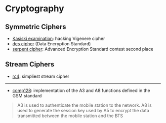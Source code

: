 # Cryptography

## Symmetric Ciphers

+ [Kasiski examination](kasiski-examination): hacking Vigenere cipher
+ [des cipher](des) (Data Encryption Standard)
+ [serpent cipher](serpent): Advanced Encryption Standard contest second place

## Stream Ciphers

+ [rc4](rc4): simpliest stream cipher

---

+ [comp128](comp128): implementation of the A3 and A8 functions defined in the GSM standard

> A3 is used to authenticate the mobile station to the network. A8 is used to generate the session key used by A5 to encrypt the data transmitted between the mobile station and the BTS
